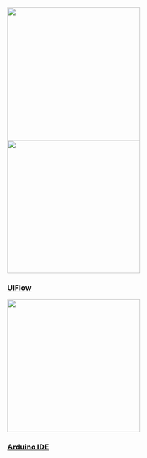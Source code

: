 <div class="platform-box">
  <div class="platform-item" style="overflow:visible;">
    <img src="assets\img\quickstart_cn.webp" width="300px" data-no-zoom>
  </div>
  <div class="platform-item">
    <img src="assets\img\uiflow-card.webp" width="300px" data-no-zoom>
    <a href="/#/zh_CN/quick_start/m5core2/m5stack_core2_get_started_MicroPython">
      <h3>UIFlow</h3>
      <div class="platform-tag"></div>
    </a>
  </div>
  <div class="platform-item">
    <img src="assets\img\arduino-card.webp" width="300px" data-no-zoom>
    <a href="/#/zh_CN/arduino/arduino_core2_development">
      <h3>Arduino IDE</h3>
      <div class="platform-tag"></div>
    </a>
  </div>
</div>
